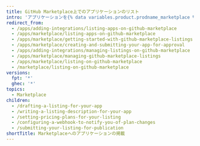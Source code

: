 ```yaml
---
title: GitHub Marketplace上でのアプリケーションのリスト
intro: 'アプリケーションを{% data variables.product.prodname_marketplace %}上でリストする際の要件とベストプラクティスについて学んでください。'
redirect_from:
  - /apps/adding-integrations/listing-apps-on-github-marketplace
  - /apps/marketplace/listing-apps-on-github-marketplace
  - /apps/marketplace/getting-started-with-github-marketplace-listings
  - /apps/marketplace/creating-and-submitting-your-app-for-approval
  - /apps/adding-integrations/managing-listings-on-github-marketplace
  - /apps/marketplace/managing-github-marketplace-listings
  - /apps/marketplace/listing-on-github-marketplace
  - /marketplace/listing-on-github-marketplace
versions:
  fpt: '*'
  ghec: '*'
topics:
  - Marketplace
children:
  - /drafting-a-listing-for-your-app
  - /writing-a-listing-description-for-your-app
  - /setting-pricing-plans-for-your-listing
  - /configuring-a-webhook-to-notify-you-of-plan-changes
  - /submitting-your-listing-for-publication
shortTitle: Marketplaceへのアプリケーションの掲載
---
```


